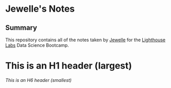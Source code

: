 # Jewelle's Notes

## Summary 

This repository contains all of the notes taken by [Jewelle](https://github.com/Aerororo) for the [Lighthouse Labs](https://www.lighthouselabs.ca/) Data Science Bootcamp.

# This is an H1 header (largest)
###### This is an H6 header (smallest)